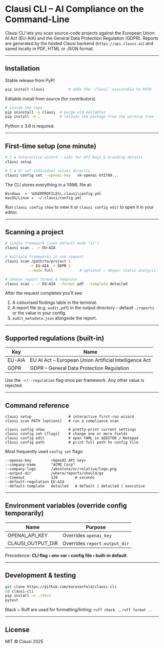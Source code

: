 # Clausi CLI – AI Compliance on the Command-Line

Clausi CLI lets you scan source-code projects against the European Union AI Act (EU-AIA) and the General Data Protection Regulation (GDPR).  Reports are generated by the hosted Clausi backend (`https://api.clausi.ai`) and saved locally in PDF, HTML or JSON format.

---

## Installation

Stable release from PyPI
```bash
pip install clausi           # adds the `clausi` executable to PATH
```

Editable install from source (for contributors)
```bash
# inside the repo
pip uninstall -y clausi  # purge old editables
pip install -e .         # reloads the package from the working tree
```

Python ≥ 3.8 is required.

---

## First-time setup (one minute)
```bash
# 1 ▪ Interactive wizard – asks for API keys & branding details
clausi setup

# 2 ▪ Or set individual values directly
clausi config set --openai-key   sk-openai-XYZ789...
```
The CLI stores everything in a YAML file at:
```
Windows  »  %USERPROFILE%\.clausi\config.yml
macOS/Linux »  ~/.clausi/config.yml
```
Run `clausi config show` to view it or `clausi config edit` to open it in your editor.

---

## Scanning a project
```bash
# single framework (uses default mode "ai")
clausi scan . -r EU-AIA

# multiple frameworks in one request
clausi scan /path/to/project \
           -r EU-AIA -r GDPR \
           --mode full            # optional – deeper static analysis

# choose report format & template
clausi scan . -r EU-AIA --format pdf --template detailed
```
After the request completes you'll see:
1. A colourised findings table in the terminal.
2. A report file (e.g. `audit.pdf`) in the output directory – default `./reports` or the value in your config.
3. `audit_metadata.json` alongside the report.

---

## Supported regulations (built-in)
Key | Name
----|---------------------------------------------
EU-AIA | EU AI Act – European Union Artificial Intelligence Act
GDPR   | GDPR – General Data Protection Regulation

Use the `-r/--regulation` flag once per framework.  Any other value is rejected.

---

## Command reference
```
clausi setup                 # interactive first-run wizard
clausi scan PATH [options]   # run a compliance scan

clausi config show           # pretty-print current settings
clausi config set [flags]    # change one or more fields
clausi config edit           # open YAML in $EDITOR / Notepad
clausi config path           # print full path to config file
```
Most frequently used `config set` flags:
```
--openai-key         <OpenAI API key>
--company-name       "ACME Corp"
--company-logo       /absolute/or/relative/logo.png
--output-dir         /where/reports/should/go
--timeout            120        # seconds
--default-regulation EU-AIA
--default-template   detailed   # default | detailed | executive
```

---

## Environment variables (override config temporarily)
Name               | Purpose
-------------------|----------------------------------------------------
OPENAI_API_KEY     | Overrides `openai_key`
CLAUSI_OUTPUT_DIR  | Overrides `report.output_dir`

Precedence: **CLI flag › env var › config file › built-in default**.

---

## Development & testing
```bash
git clone https://github.com/earosenfeld/clausi-cli
cd clausi-cli
pip install -e .[dev]
pytest
```
Black + Ruff are used for formatting/linting: `ruff check .`, `ruff format .`.

---

## License
MIT © Clausi 2025 
